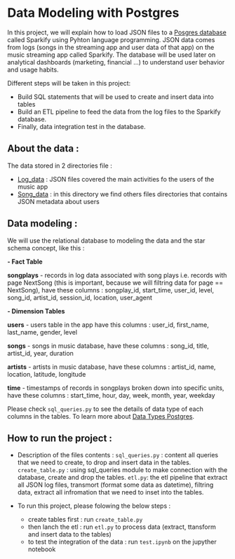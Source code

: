 # Data Modeling with Postgres
In this project, we will explain how to load JSON files to a [Posgres database](https://www.postgresql.org/) called Sparkify using Pyhton language programming.
JSON data comes from logs (songs in the streaming app and user data of that app) on the music streaming app called Sparkify.
The database will be used later on analytical dashboards (marketing, financial ...) to understand user behavior and usage habits.

Different steps will be taken in this project:
- Build SQL statements that will be used to create and insert data into tables
- Build an ETL pipeline to feed the data from the log files to the Sparkify database.
- Finally, data integration test in the database.

## About the data :
The data stored in 2 directories file :
- [Log_data](https://github.com/Iaddiop/Data_Modeling_with_Postgres/tree/master/data/log_data/2018/11) : JSON files covered the main activities fo the users of the music app
- [Song_data](https://github.com/Iaddiop/Data_Modeling_with_Postgres/tree/master/data/song_data/A) : in this directory we find others files directories that contains JSON metadata about users

## Data modeling :
We will use the relational database to modeling the data and the star schema concept, like this :

**- Fact Table**

**songplays** - records in log data associated with song plays i.e. records with page NextSong (this is important, because we will filtring data for page == NextSong), have these columns :
songplay_id, start_time, user_id, level, song_id, artist_id, session_id, location, user_agent

**- Dimension Tables**

**users** - users table in the app have this columns : user_id, first_name, last_name, gender, level

**songs** - songs in music database, have these columns : song_id, title, artist_id, year, duration

**artists** - artists in music database, have these columns : artist_id, name, location, latitude, longitude

**time** - timestamps of records in songplays broken down into specific units, have these columns : start_time, hour, day, week, month, year, weekday

Please check `sql_queries.py` to see the details of data type of each columns in the tables.
To learn more about [Data Types Postgres](https://www.postgresql.org/docs/9.5/datatype.html).

## How to run the project :
- Description of the files contents :
`sql_queries.py` : content all queries that we need to create, to drop and insert data in the tables.
`create_table.py` : using sql_queries module to make connection with the database, create and drop the tables.
`etl.py`: the etl pipeline that extract all JSON log files, transmort (format some data as datetime), filtring data, extract all infromation that we need to inset into the tables.

- To run this project, please folowing the below steps :
    - create tables first : run `create_table.py`
    - then lanch the etl : run `etl.py` to process data (extract, ttansform and insert data to the tables)
    - to test the integration of the data : run `test.ipynb` on the jupyther notebook 
